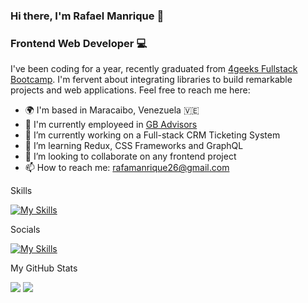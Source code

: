 ### Hi there, I'm Rafael Manrique 👋

### Frontend Web Developer 💻

I've been coding for a year, recently graduated from [4geeks Fullstack Bootcamp](https://4geeksacademy.com/). I'm fervent about integrating libraries to build remarkable projects and web applications. Feel free to reach me here:

- 🌍 I'm based in Maracaibo, Venezuela 🇻🇪
- 🏢 I'm currently employeed in [GB Advisors](https://www.gb-advisors.com/)
- 🔭 I’m currently working on a Full-stack CRM Ticketing System
- 🧠 I’m learning Redux, CSS Frameworks and GraphQL
- 👯 I’m looking to collaborate on any frontend project
- 📫 How to reach me: rafamanrique26@gmail.com

Skills

[![My Skills](https://skillicons.dev/icons?i=js,html,css,sass,bootstrap,react,docker,figma,firebase,flask,git,mysql,py,vscode)](https://skillicons.dev)

Socials

[![My Skills](https://skillicons.dev/icons?i=linkedin)](https://www.linkedin.com/in/rafael-manrique-cova/)

My GitHub Stats

<img src="https://github-readme-stats.vercel.app/api?username=rafmanrique&show_icons=true&theme=radical">
<img src="https://github-readme-stats.vercel.app/api/top-langs/?username=rafmanrique&show_icons=true&theme=radical&langs_count=5">
